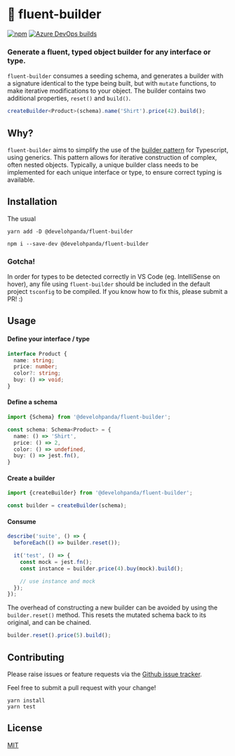# 🥨 fluent-builder 
[![npm](https://img.shields.io/npm/v/@develohpanda/fluent-builder?logo=npm)](https://www.npmjs.com/package/@develohpanda/fluent-builder)
[![Azure DevOps builds](https://img.shields.io/azure-devops/build/develohpanda/5974ee25-e62e-483b-b9aa-c3560b2a7be1/1?label=Azure%20Pipelines&logo=Azure%20Pipelines)](https://dev.azure.com/develohpanda/fluent-builder/_build?definitionId=1)

### Generate a fluent, typed object builder for any interface or type.

`fluent-builder` consumes a seeding schema, and generates a builder with a signature identical to the type being built, but with `mutate` functions, to make iterative modifications to your object. The builder contains two additional properties, `reset()` and `build()`.

```ts
createBuilder<Product>(schema).name('Shirt').price(42).build();
```

## Why?

`fluent-builder` aims to simplify the use of the [builder pattern](https://sourcemaking.com/design_patterns/builder) for Typescript, using generics. This pattern allows for iterative construction of complex, often nested objects. Typically, a unique builder class needs to be implemented for each unique interface or type, to ensure correct typing is available.

## Installation

The usual

```
yarn add -D @develohpanda/fluent-builder

npm i --save-dev @develohpanda/fluent-builder
```

### Gotcha!

In order for types to be detected correctly in VS Code (eg. IntelliSense on hover), any file using `fluent-builder` should be included in the default project `tsconfig` to be compiled. If you know how to fix this, please submit a PR! :)

## Usage

#### Define your interface / type
```ts
interface Product {
  name: string;
  price: number;
  color?: string;
  buy: () => void;
}
```

#### Define a schema

```ts
import {Schema} from '@develohpanda/fluent-builder';

const schema: Schema<Product> = {
  name: () => 'Shirt',
  price: () => 2,
  color: () => undefined,
  buy: () => jest.fn(),
}
```

#### Create a builder
```ts
import {createBuilder} from '@develohpanda/fluent-builder';

const builder = createBuilder(schema);
```

#### Consume
```ts
describe('suite', () => {
  beforeEach(() => builder.reset());

  it('test', () => {
    const mock = jest.fn();
    const instance = builder.price(4).buy(mock).build();

    // use instance and mock
  });
});
```

The overhead of constructing a new builder can be avoided by using the `builder.reset()` method. This resets the mutated schema back to its original, and can be chained.

```ts
builder.reset().price(5).build();
```

## Contributing

Please raise issues or feature requests via the [Github issue tracker](https://github.com/develohpanda/fluent-builder/issues?q=is%3Aissue+is%3Aopen+sort%3Aupdated-desc).

Feel free to submit a pull request with your change!

```
yarn install
yarn test
```

## License

[MIT](LICENSE)
